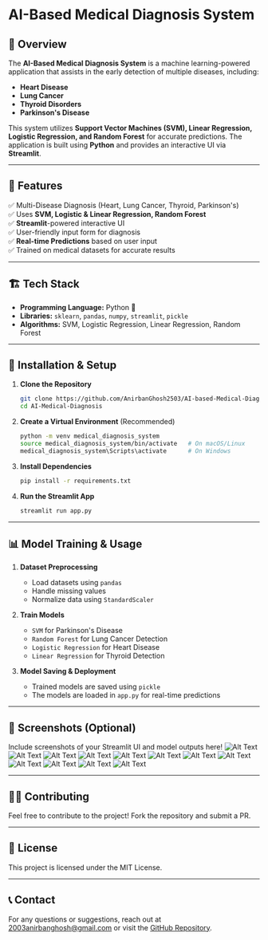 # AI-Based Medical Diagnosis System

## 🌟 Overview
The **AI-Based Medical Diagnosis System** is a machine learning-powered application that assists in the early detection of multiple diseases, including:
- **Heart Disease**
- **Lung Cancer**
- **Thyroid Disorders**
- **Parkinson's Disease**

This system utilizes **Support Vector Machines (SVM), Linear Regression, Logistic Regression, and Random Forest** for accurate predictions. The application is built using **Python** and provides an interactive UI via **Streamlit**.

---

## 🚀 Features
✅ Multi-Disease Diagnosis (Heart, Lung Cancer, Thyroid, Parkinson's)  
✅ Uses **SVM, Logistic & Linear Regression, Random Forest**  
✅ **Streamlit**-powered interactive UI  
✅ User-friendly input form for diagnosis  
✅ **Real-time Predictions** based on user input  
✅ Trained on medical datasets for accurate results  

---

## 🏗️ Tech Stack
- **Programming Language:** Python 🐍
- **Libraries:** `sklearn`, `pandas`, `numpy`, `streamlit`, `pickle`
- **Algorithms:** SVM, Logistic Regression, Linear Regression, Random Forest

---

## 📌 Installation & Setup
1. **Clone the Repository**  
   ```sh
   git clone https://github.com/AnirbanGhosh2503/AI-based-Medical-Diagnosis-System.git
   cd AI-Medical-Diagnosis
   ```

2. **Create a Virtual Environment** (Recommended)  
   ```sh
   python -m venv medical_diagnosis_system
   source medical_diagnosis_system/bin/activate   # On macOS/Linux
   medical_diagnosis_system\Scripts\activate      # On Windows
   ```

3. **Install Dependencies**  
   ```sh
   pip install -r requirements.txt
   ```

4. **Run the Streamlit App**  
   ```sh
   streamlit run app.py
   ```

---

## 📊 Model Training & Usage
1. **Dataset Preprocessing**
   - Load datasets using `pandas`
   - Handle missing values
   - Normalize data using `StandardScaler`
   
2. **Train Models**
   - `SVM` for Parkinson's Disease
   - `Random Forest` for Lung Cancer Detection
   - `Logistic Regression` for Heart Disease
   - `Linear Regression` for Thyroid Detection
   
3. **Model Saving & Deployment**
   - Trained models are saved using `pickle`
   - The models are loaded in `app.py` for real-time predictions

---

## 📸 Screenshots (Optional)
Include screenshots of your Streamlit UI and model outputs here!
![Alt Text](Screenshots/1.png)
![Alt Text](Screenshots/2.png)
![Alt Text](Screenshots/3.png)
![Alt Text](Screenshots/4.png)
![Alt Text](Screenshots/5.png)
![Alt Text](Screenshots/6.png)
![Alt Text](Screenshots/7.png)
![Alt Text](Screenshots/8.png)
![Alt Text](Screenshots/9.png)
![Alt Text](Screenshots/10.png)
![Alt Text](Screenshots/11.png)
![Alt Text](Screenshots/12.png)

---

## 👨‍💻 Contributing
Feel free to contribute to the project! Fork the repository and submit a PR.

---

## 📜 License
This project is licensed under the MIT License.

---

## 📞 Contact
For any questions or suggestions, reach out at [2003anirbanghosh@gmail.com](mailto:your-2003anirbanghosh@gmail.com) or visit the [GitHub Repository](https://github.com/AnirbanGhosh2503/AI-based-Medical-Diagnosis-System).